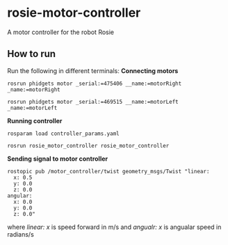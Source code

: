 # rosie-motor-controller
A motor controller for the robot Rosie

## How to run
Run the following in different terminals:
**Connecting motors**
```
rosrun phidgets motor _serial:=475406 __name:=motorRight _name:=motorRight
```
```
rosrun phidgets motor _serial:=469515 __name:=motorLeft _name:=motorLeft
```

**Running controller**
```
rosparam load controller_params.yaml
```
```
rosrun rosie_motor_controller rosie_motor_controller
```

**Sending signal to motor controller**
```
rostopic pub /motor_controller/twist geometry_msgs/Twist "linear:
  x: 0.5
  y: 0.0
  z: 0.0
angular:
  x: 0.0
  y: 0.0
  z: 0.0"
```
where _linear: x_ is speed forward in m/s and _angualr: x_ is angualar speed in radians/s

